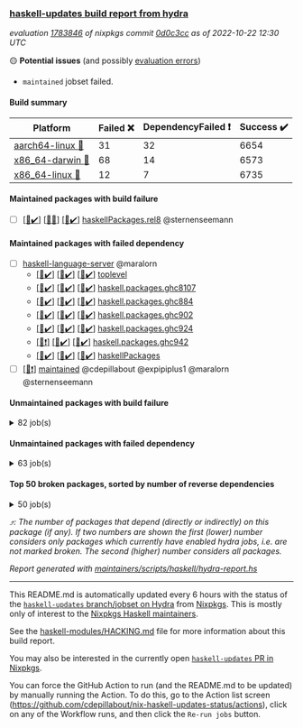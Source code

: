 ### [haskell-updates build report from hydra](https://hydra.nixos.org/jobset/nixpkgs/haskell-updates)
*evaluation [1783846](https://hydra.nixos.org/eval/1783846) of nixpkgs commit [0d0c3cc](https://github.com/NixOS/nixpkgs/commits/0d0c3cce7e5332277ee317de3df48cacd61837ce) as of 2022-10-22 12:30 UTC*

:yellow_circle: **Potential issues** (and possibly [evaluation errors](https://hydra.nixos.org/jobset/nixpkgs/haskell-updates))
  * `maintained` jobset failed.

#### Build summary

 | Platform | Failed :x: | DependencyFailed :heavy_exclamation_mark: | Success :heavy_check_mark: | 
 | --- | --- | --- | --- | 
 | [aarch64-linux :iphone:](https://hydra.nixos.org/eval/1783846?filter=.aarch64-linux) | 31 | 32 | 6654 | 
 | [x86_64-darwin :apple:](https://hydra.nixos.org/eval/1783846?filter=.x86_64-darwin) | 68 | 14 | 6573 | 
 | [x86_64-linux :penguin:](https://hydra.nixos.org/eval/1783846?filter=.x86_64-linux) | 12 | 7 | 6735 | 
#### Maintained packages with build failure
- [ ] [[:iphone::heavy_check_mark:]](https://hydra.nixos.org/build/195669994) [[:apple::x:]](https://hydra.nixos.org/build/195671224) [[:penguin::heavy_check_mark:]](https://hydra.nixos.org/build/195670030) [haskellPackages.rel8](https://hydra.nixos.org/eval/1783846?filter=haskellPackages.rel8) @sternenseemann
#### Maintained packages with failed dependency
- [ ] [haskell-language-server](https://hydra.nixos.org/eval/1783846?filter=haskell-language-server) @maralorn
  - [[:iphone::heavy_check_mark:]](https://hydra.nixos.org/build/195670415) [[:apple::heavy_check_mark:]](https://hydra.nixos.org/build/195670277) [[:penguin::heavy_check_mark:]](https://hydra.nixos.org/build/195671235) [toplevel](https://hydra.nixos.org/eval/1783846?filter=haskell-language-server)
  - [[:iphone::heavy_check_mark:]](https://hydra.nixos.org/build/195672016) [[:apple::heavy_check_mark:]](https://hydra.nixos.org/build/195671558) [[:penguin::heavy_check_mark:]](https://hydra.nixos.org/build/195669742) [haskell.packages.ghc8107](https://hydra.nixos.org/eval/1783846?filter=haskell.packages.ghc8107.haskell-language-server)
  - [[:iphone::heavy_check_mark:]](https://hydra.nixos.org/build/195671632) [[:apple::heavy_check_mark:]](https://hydra.nixos.org/build/195671829) [[:penguin::heavy_check_mark:]](https://hydra.nixos.org/build/195670725) [haskell.packages.ghc884](https://hydra.nixos.org/eval/1783846?filter=haskell.packages.ghc884.haskell-language-server)
  - [[:iphone::heavy_check_mark:]](https://hydra.nixos.org/build/195668752) [[:apple::heavy_check_mark:]](https://hydra.nixos.org/build/195669773) [[:penguin::heavy_check_mark:]](https://hydra.nixos.org/build/195671325) [haskell.packages.ghc902](https://hydra.nixos.org/eval/1783846?filter=haskell.packages.ghc902.haskell-language-server)
  - [[:iphone::heavy_check_mark:]](https://hydra.nixos.org/build/195671606) [[:apple::heavy_check_mark:]](https://hydra.nixos.org/build/195669533) [[:penguin::heavy_check_mark:]](https://hydra.nixos.org/build/195669191) [haskell.packages.ghc924](https://hydra.nixos.org/eval/1783846?filter=haskell.packages.ghc924.haskell-language-server)
  - [[:iphone::heavy_exclamation_mark:]](https://hydra.nixos.org/build/195668664) [[:apple::heavy_check_mark:]](https://hydra.nixos.org/build/195671042) [[:penguin::heavy_check_mark:]](https://hydra.nixos.org/build/195670536) [haskell.packages.ghc942](https://hydra.nixos.org/eval/1783846?filter=haskell.packages.ghc942.haskell-language-server)
  - [[:iphone::heavy_check_mark:]](https://hydra.nixos.org/build/195671176) [[:apple::heavy_check_mark:]](https://hydra.nixos.org/build/195672006) [[:penguin::heavy_check_mark:]](https://hydra.nixos.org/build/195671740) [haskellPackages](https://hydra.nixos.org/eval/1783846?filter=haskellPackages.haskell-language-server)
- [ ] [[:penguin::heavy_exclamation_mark:]](https://hydra.nixos.org/build/195737372) [maintained](https://hydra.nixos.org/eval/1783846?filter=maintained) @cdepillabout @expipiplus1 @maralorn @sternenseemann
#### Unmaintained packages with build failure
<details><summary>82 job(s) </summary>

- [ ] [[:iphone::x:]](https://hydra.nixos.org/build/194839227) [[:apple::heavy_check_mark:]](https://hydra.nixos.org/build/194843520) [[:penguin::heavy_check_mark:]](https://hydra.nixos.org/build/194842676) [haskellPackages.OrderedBits](https://hydra.nixos.org/eval/1783846?filter=haskellPackages.OrderedBits)  :arrow_heading_up: 5 | 36
- [ ] [[:iphone::x:]](https://hydra.nixos.org/build/194841385) [[:apple::heavy_check_mark:]](https://hydra.nixos.org/build/194839882) [[:penguin::heavy_check_mark:]](https://hydra.nixos.org/build/194836509) [haskellPackages.hw-json-simd](https://hydra.nixos.org/eval/1783846?filter=haskellPackages.hw-json-simd)  :arrow_heading_up: 4 | 8
- [ ] [[:iphone::x:]](https://hydra.nixos.org/build/194839728) [[:apple::heavy_check_mark:]](https://hydra.nixos.org/build/194837107) [[:penguin::heavy_check_mark:]](https://hydra.nixos.org/build/194846912) [haskellPackages.hw-simd](https://hydra.nixos.org/eval/1783846?filter=haskellPackages.hw-simd)  :arrow_heading_up: 4 | 8
- [ ] [[:iphone::x:]](https://hydra.nixos.org/build/195670234) [[:apple::x:]](https://hydra.nixos.org/build/195670888) [[:penguin::x:]](https://hydra.nixos.org/build/195670485) [haskellPackages.country](https://hydra.nixos.org/eval/1783846?filter=haskellPackages.country)  :arrow_heading_up: 2 | 2
- [ ] [[:iphone::x:]](https://hydra.nixos.org/build/194841391) [[:apple::heavy_check_mark:]](https://hydra.nixos.org/build/194846332) [[:penguin::heavy_check_mark:]](https://hydra.nixos.org/build/194844735) [haskellPackages.long-double](https://hydra.nixos.org/eval/1783846?filter=haskellPackages.long-double)  :arrow_heading_up: 2 | 2
- [ ] [[:iphone::x:]](https://hydra.nixos.org/build/195669430) [[:apple::x:]](https://hydra.nixos.org/build/195668856) [[:penguin::x:]](https://hydra.nixos.org/build/195671725) [haskellPackages.om-http](https://hydra.nixos.org/eval/1783846?filter=haskellPackages.om-http)  :arrow_heading_up: 2 | 2
- [ ] [[:iphone::x:]](https://hydra.nixos.org/build/194848276) [[:apple::x:]](https://hydra.nixos.org/build/194848357) [[:penguin::heavy_check_mark:]](https://hydra.nixos.org/build/194846076) [haskellPackages.quic](https://hydra.nixos.org/eval/1783846?filter=haskellPackages.quic)  :arrow_heading_up: 2 | 2
- [ ] [[:iphone::x:]](https://hydra.nixos.org/build/194830647) [[:apple::heavy_check_mark:]](https://hydra.nixos.org/build/194845397) [[:penguin::heavy_check_mark:]](https://hydra.nixos.org/build/194834363) [haskellPackages.freetype2](https://hydra.nixos.org/eval/1783846?filter=haskellPackages.freetype2)  :arrow_heading_up: 1 | 8
- [ ] [[:iphone::x:]](https://hydra.nixos.org/build/195670953) [[:apple::x:]](https://hydra.nixos.org/build/195668700) [[:penguin::x:]](https://hydra.nixos.org/build/195671549) [haskellPackages.union](https://hydra.nixos.org/eval/1783846?filter=haskellPackages.union)  :arrow_heading_up: 1 | 3
- [ ] [[:iphone::x:]](https://hydra.nixos.org/build/194832557) [[:apple::x:]](https://hydra.nixos.org/build/194838170) [[:penguin::heavy_check_mark:]](https://hydra.nixos.org/build/194831937) [haskellPackages.easytensor](https://hydra.nixos.org/eval/1783846?filter=haskellPackages.easytensor)  :arrow_heading_up: 1 | 1
- [ ] [[:iphone::x:]](https://hydra.nixos.org/build/195670741) [[:apple::x:]](https://hydra.nixos.org/build/195671971) [[:penguin::x:]](https://hydra.nixos.org/build/195671843) [haskellPackages.hoauth2-providers](https://hydra.nixos.org/eval/1783846?filter=haskellPackages.hoauth2-providers)  :arrow_heading_up: 1 | 1
- [ ] [[:iphone::x:]](https://hydra.nixos.org/build/194841001) [[:apple::heavy_check_mark:]](https://hydra.nixos.org/build/194832775) [[:penguin::heavy_check_mark:]](https://hydra.nixos.org/build/194833038) [haskellPackages.nlopt-haskell](https://hydra.nixos.org/eval/1783846?filter=haskellPackages.nlopt-haskell)  :arrow_heading_up: 1 | 1
- [ ] [[:iphone::heavy_check_mark:]](https://hydra.nixos.org/build/195669155) [[:apple::x:]](https://hydra.nixos.org/build/195670501) [[:penguin::heavy_check_mark:]](https://hydra.nixos.org/build/195671525) [haskellPackages.om-time](https://hydra.nixos.org/eval/1783846?filter=haskellPackages.om-time)  :arrow_heading_up: 1 | 1
- [ ] [[:iphone::heavy_check_mark:]](https://hydra.nixos.org/build/195423982) [[:apple::x:]](https://hydra.nixos.org/build/194842783) [[:penguin::heavy_check_mark:]](https://hydra.nixos.org/build/195424174) [haskellPackages.openal-ffi](https://hydra.nixos.org/eval/1783846?filter=haskellPackages.openal-ffi)  :arrow_heading_up: 1 | 1
- [ ] [[:iphone::x:]](https://hydra.nixos.org/build/194833709) [[:apple::x:]](https://hydra.nixos.org/build/194846593) [[:penguin::heavy_check_mark:]](https://hydra.nixos.org/build/194833595) [haskellPackages.swisstable](https://hydra.nixos.org/eval/1783846?filter=haskellPackages.swisstable)  :arrow_heading_up: 1 | 1
- [ ] [[:iphone::x:]](https://hydra.nixos.org/build/194828207) [[:apple::heavy_check_mark:]](https://hydra.nixos.org/build/194843221) [[:penguin::heavy_check_mark:]](https://hydra.nixos.org/build/194843230) [haskellPackages.unicode-properties](https://hydra.nixos.org/eval/1783846?filter=haskellPackages.unicode-properties)  :arrow_heading_up: 1 | 1
- [ ] [[:iphone::x:]](https://hydra.nixos.org/build/194828166) [[:apple::heavy_check_mark:]](https://hydra.nixos.org/build/194829489) [[:penguin::heavy_check_mark:]](https://hydra.nixos.org/build/194847144) [haskellPackages.flatparse](https://hydra.nixos.org/eval/1783846?filter=haskellPackages.flatparse)  :arrow_heading_up: 0 | 15
- [ ] [[:iphone::x:]](https://hydra.nixos.org/build/195671794) [[:apple::x:]](https://hydra.nixos.org/build/195671943) [[:penguin::x:]](https://hydra.nixos.org/build/195669917) [haskellPackages.incipit](https://hydra.nixos.org/eval/1783846?filter=haskellPackages.incipit)  :arrow_heading_up: 0 | 11
- [ ] [[:iphone::heavy_check_mark:]](https://hydra.nixos.org/build/195669312) [[:apple::x:]](https://hydra.nixos.org/build/195670252) [[:penguin::heavy_check_mark:]](https://hydra.nixos.org/build/195669392) [haskellPackages.beam-postgres](https://hydra.nixos.org/eval/1783846?filter=haskellPackages.beam-postgres)  :arrow_heading_up: 0 | 5
- [ ] [[:iphone::heavy_check_mark:]](https://hydra.nixos.org/build/194841459) [[:apple::x:]](https://hydra.nixos.org/build/194847585) [[:penguin::heavy_check_mark:]](https://hydra.nixos.org/build/194841798) [haskellPackages.PyF](https://hydra.nixos.org/eval/1783846?filter=haskellPackages.PyF)  :arrow_heading_up: 0 | 4
- [ ] [[:iphone::heavy_check_mark:]](https://hydra.nixos.org/build/194833148) [[:apple::x:]](https://hydra.nixos.org/build/194844474) [[:penguin::heavy_check_mark:]](https://hydra.nixos.org/build/194831253) [haskellPackages.hmidi](https://hydra.nixos.org/eval/1783846?filter=haskellPackages.hmidi)  :arrow_heading_up: 0 | 4
- [ ] [[:iphone::heavy_check_mark:]](https://hydra.nixos.org/build/194835329) [[:apple::x:]](https://hydra.nixos.org/build/194830891) [[:penguin::heavy_check_mark:]](https://hydra.nixos.org/build/194842231) [haskellPackages.posix-socket](https://hydra.nixos.org/eval/1783846?filter=haskellPackages.posix-socket)  :arrow_heading_up: 0 | 2
- [ ] [[:iphone::heavy_check_mark:]](https://hydra.nixos.org/build/195670635) [[:apple::x:]](https://hydra.nixos.org/build/195669995) [[:penguin::heavy_check_mark:]](https://hydra.nixos.org/build/195670644) [haskellPackages.gi-gdkx11](https://hydra.nixos.org/eval/1783846?filter=haskellPackages.gi-gdkx11)  :arrow_heading_up: 0 | 1
- [ ] [[:iphone::heavy_check_mark:]](https://hydra.nixos.org/build/194834280) [[:apple::x:]](https://hydra.nixos.org/build/194841698) [[:penguin::heavy_check_mark:]](https://hydra.nixos.org/build/194844079) [haskellPackages.hamid](https://hydra.nixos.org/eval/1783846?filter=haskellPackages.hamid)  :arrow_heading_up: 0 | 1
- [ ] [[:iphone::heavy_check_mark:]](https://hydra.nixos.org/build/194844491) [[:apple::x:]](https://hydra.nixos.org/build/194842445) [[:penguin::heavy_check_mark:]](https://hydra.nixos.org/build/194842771) [haskellPackages.hmatrix-morpheus](https://hydra.nixos.org/eval/1783846?filter=haskellPackages.hmatrix-morpheus)  :arrow_heading_up: 0 | 1
- [ ] [[:iphone::heavy_check_mark:]](https://hydra.nixos.org/build/194847204) [[:apple::x:]](https://hydra.nixos.org/build/194829996) [[:penguin::heavy_check_mark:]](https://hydra.nixos.org/build/194829930) [haskellPackages.huckleberry](https://hydra.nixos.org/eval/1783846?filter=haskellPackages.huckleberry)  :arrow_heading_up: 0 | 1
- [ ] [[:iphone::x:]](https://hydra.nixos.org/build/194843483) [[:apple::heavy_check_mark:]](https://hydra.nixos.org/build/194828891) [[:penguin::heavy_check_mark:]](https://hydra.nixos.org/build/194846109) [haskellPackages.picosat](https://hydra.nixos.org/eval/1783846?filter=haskellPackages.picosat)  :arrow_heading_up: 0 | 1
- [ ] [[:iphone::heavy_check_mark:]](https://hydra.nixos.org/build/194832541) [[:apple::x:]](https://hydra.nixos.org/build/194845484) [[:penguin::heavy_check_mark:]](https://hydra.nixos.org/build/194830635) [haskellPackages.select](https://hydra.nixos.org/eval/1783846?filter=haskellPackages.select)  :arrow_heading_up: 0 | 1
- [ ] [[:iphone::heavy_check_mark:]](https://hydra.nixos.org/build/194844152) [[:apple::x:]](https://hydra.nixos.org/build/194832427) [[:penguin::heavy_check_mark:]](https://hydra.nixos.org/build/194847862) [haskellPackages.sysinfo](https://hydra.nixos.org/eval/1783846?filter=haskellPackages.sysinfo)  :arrow_heading_up: 0 | 1
- [ ] [[:iphone::heavy_check_mark:]](https://hydra.nixos.org/build/194841478) [[:apple::x:]](https://hydra.nixos.org/build/194844291) [[:penguin::heavy_check_mark:]](https://hydra.nixos.org/build/194847493) [haskellPackages.FractalArt](https://hydra.nixos.org/eval/1783846?filter=haskellPackages.FractalArt) 
- [ ] [[:iphone::x:]](https://hydra.nixos.org/build/194838610) [[:apple::heavy_check_mark:]](https://hydra.nixos.org/build/194838069) [[:penguin::heavy_check_mark:]](https://hydra.nixos.org/build/194845706) [haskellPackages.HsASA](https://hydra.nixos.org/eval/1783846?filter=haskellPackages.HsASA) 
- [ ] [[:iphone::x:]](https://hydra.nixos.org/build/195669911) [[:apple::x:]](https://hydra.nixos.org/build/195669402) [[:penguin::x:]](https://hydra.nixos.org/build/195670795) [haskellPackages.brick-panes](https://hydra.nixos.org/eval/1783846?filter=haskellPackages.brick-panes) 
- [ ] [[:iphone::heavy_check_mark:]](https://hydra.nixos.org/build/195668921) [[:apple::x:]](https://hydra.nixos.org/build/195670847) [[:penguin::heavy_check_mark:]](https://hydra.nixos.org/build/195669438) [haskellPackages.chiphunk](https://hydra.nixos.org/eval/1783846?filter=haskellPackages.chiphunk) 
- [ ] [[:iphone::x:]](https://hydra.nixos.org/build/194837867) [[:apple::heavy_check_mark:]](https://hydra.nixos.org/build/194841432) [[:penguin::heavy_check_mark:]](https://hydra.nixos.org/build/194829160) [haskellPackages.comfort-fftw](https://hydra.nixos.org/eval/1783846?filter=haskellPackages.comfort-fftw) 
- [ ] [[:iphone::heavy_check_mark:]](https://hydra.nixos.org/build/194833118) [[:apple::x:]](https://hydra.nixos.org/build/194843360) [[:penguin::heavy_check_mark:]](https://hydra.nixos.org/build/194837059) [haskellPackages.diskhash](https://hydra.nixos.org/eval/1783846?filter=haskellPackages.diskhash) 
- [ ] [[:iphone::heavy_check_mark:]](https://hydra.nixos.org/build/194836538) [[:apple::x:]](https://hydra.nixos.org/build/194839691) [[:penguin::heavy_check_mark:]](https://hydra.nixos.org/build/194830093) [haskellPackages.epub-tools](https://hydra.nixos.org/eval/1783846?filter=haskellPackages.epub-tools) 
- [ ] [[:iphone::heavy_check_mark:]](https://hydra.nixos.org/build/194840879) [[:apple::x:]](https://hydra.nixos.org/build/194838624) [[:penguin::heavy_check_mark:]](https://hydra.nixos.org/build/194844548) [haskellPackages.fudgets](https://hydra.nixos.org/eval/1783846?filter=haskellPackages.fudgets) 
- [ ] [[:iphone::heavy_check_mark:]](https://hydra.nixos.org/build/194835666) [[:apple::x:]](https://hydra.nixos.org/build/194844077) [[:penguin::heavy_check_mark:]](https://hydra.nixos.org/build/194841174) [haskellPackages.gerrit](https://hydra.nixos.org/eval/1783846?filter=haskellPackages.gerrit) 
- [ ] [[:iphone::heavy_check_mark:]](https://hydra.nixos.org/build/194838116) [[:apple::x:]](https://hydra.nixos.org/build/194842320) [[:penguin::heavy_check_mark:]](https://hydra.nixos.org/build/194830226) [haskellPackages.ghc-gc-hook](https://hydra.nixos.org/eval/1783846?filter=haskellPackages.ghc-gc-hook) 
- [ ] [[:apple::x:]](https://hydra.nixos.org/build/195671954) [haskellPackages.gi-gtkosxapplication](https://hydra.nixos.org/eval/1783846?filter=haskellPackages.gi-gtkosxapplication) 
- [ ] [[:iphone::x:]](https://hydra.nixos.org/build/195424190) [[:penguin::heavy_check_mark:]](https://hydra.nixos.org/build/195424333) [haskellPackages.gnome-keyring](https://hydra.nixos.org/eval/1783846?filter=haskellPackages.gnome-keyring) 
- [ ] [[:apple::x:]](https://hydra.nixos.org/build/195424206) [haskellPackages.gtk-mac-integration](https://hydra.nixos.org/eval/1783846?filter=haskellPackages.gtk-mac-integration) 
- [ ] [[:iphone::heavy_check_mark:]](https://hydra.nixos.org/build/195423985) [[:apple::x:]](https://hydra.nixos.org/build/195423622) [[:penguin::heavy_check_mark:]](https://hydra.nixos.org/build/195424169) [haskellPackages.gtk-traymanager](https://hydra.nixos.org/eval/1783846?filter=haskellPackages.gtk-traymanager) 
- [ ] [[:apple::x:]](https://hydra.nixos.org/build/195423898) [haskellPackages.gtk3-mac-integration](https://hydra.nixos.org/eval/1783846?filter=haskellPackages.gtk3-mac-integration) 
- [ ] [[:iphone::heavy_check_mark:]](https://hydra.nixos.org/build/194840280) [[:apple::x:]](https://hydra.nixos.org/build/194846523) [[:penguin::heavy_check_mark:]](https://hydra.nixos.org/build/194832823) [haskellPackages.hid](https://hydra.nixos.org/eval/1783846?filter=haskellPackages.hid) 
- [ ] [[:iphone::heavy_check_mark:]](https://hydra.nixos.org/build/194838049) [[:apple::x:]](https://hydra.nixos.org/build/194844957) [[:penguin::heavy_check_mark:]](https://hydra.nixos.org/build/194833950) [haskellPackages.highlight](https://hydra.nixos.org/eval/1783846?filter=haskellPackages.highlight) 
- [ ] [[:iphone::x:]](https://hydra.nixos.org/build/195671653) [[:apple::x:]](https://hydra.nixos.org/build/195671509) [[:penguin::x:]](https://hydra.nixos.org/build/195668793) [haskellPackages.hslua-list](https://hydra.nixos.org/eval/1783846?filter=haskellPackages.hslua-list) 
- [ ] [[:iphone::heavy_check_mark:]](https://hydra.nixos.org/build/194842405) [[:apple::x:]](https://hydra.nixos.org/build/194845606) [[:penguin::heavy_check_mark:]](https://hydra.nixos.org/build/194838384) [haskellPackages.hsshellscript](https://hydra.nixos.org/eval/1783846?filter=haskellPackages.hsshellscript) 
- [ ] [[:iphone::heavy_check_mark:]](https://hydra.nixos.org/build/194845382) [[:apple::x:]](https://hydra.nixos.org/build/194838169) [[:penguin::heavy_check_mark:]](https://hydra.nixos.org/build/194845563) [haskellPackages.hssourceinfo](https://hydra.nixos.org/eval/1783846?filter=haskellPackages.hssourceinfo) 
- [ ] [[:iphone::x:]](https://hydra.nixos.org/build/195668469) [[:apple::x:]](https://hydra.nixos.org/build/195668477) [[:penguin::x:]](https://hydra.nixos.org/build/195668485) [haskellPackages.hxmppc](https://hydra.nixos.org/eval/1783846?filter=haskellPackages.hxmppc) 
- [ ] [[:iphone::heavy_check_mark:]](https://hydra.nixos.org/build/194831787) [[:apple::x:]](https://hydra.nixos.org/build/194837241) [[:penguin::heavy_check_mark:]](https://hydra.nixos.org/build/194843471) [haskellPackages.interprocess](https://hydra.nixos.org/eval/1783846?filter=haskellPackages.interprocess) 
- [ ] [[:iphone::heavy_check_mark:]](https://hydra.nixos.org/build/195423954) [[:apple::x:]](https://hydra.nixos.org/build/195424070) [[:penguin::heavy_check_mark:]](https://hydra.nixos.org/build/195423697) [haskellPackages.intricacy](https://hydra.nixos.org/eval/1783846?filter=haskellPackages.intricacy) 
- [ ] [[:iphone::heavy_check_mark:]](https://hydra.nixos.org/build/194829915) [[:apple::x:]](https://hydra.nixos.org/build/194834097) [[:penguin::heavy_check_mark:]](https://hydra.nixos.org/build/194832616) [haskellPackages.ipcvar](https://hydra.nixos.org/eval/1783846?filter=haskellPackages.ipcvar) 
- [ ] [[:iphone::x:]](https://hydra.nixos.org/build/195670695) [[:apple::heavy_check_mark:]](https://hydra.nixos.org/build/195670181) [[:penguin::heavy_check_mark:]](https://hydra.nixos.org/build/195669050) [haskellPackages.jammittools](https://hydra.nixos.org/eval/1783846?filter=haskellPackages.jammittools) 
- [ ] [[:apple::x:]](https://hydra.nixos.org/build/194836266) [haskellPackages.kqueue](https://hydra.nixos.org/eval/1783846?filter=haskellPackages.kqueue) 
- [ ] [[:iphone::heavy_check_mark:]](https://hydra.nixos.org/build/194839785) [[:apple::x:]](https://hydra.nixos.org/build/194845406) [[:penguin::heavy_check_mark:]](https://hydra.nixos.org/build/194831239) [haskellPackages.linux-framebuffer](https://hydra.nixos.org/eval/1783846?filter=haskellPackages.linux-framebuffer) 
- [ ] [[:iphone::heavy_check_mark:]](https://hydra.nixos.org/build/195669322) [[:apple::x:]](https://hydra.nixos.org/build/195671749) [[:penguin::heavy_check_mark:]](https://hydra.nixos.org/build/195669805) [haskellPackages.mediawiki2latex](https://hydra.nixos.org/eval/1783846?filter=haskellPackages.mediawiki2latex) 
- [ ] [[:iphone::heavy_check_mark:]](https://hydra.nixos.org/build/194839625) [[:apple::x:]](https://hydra.nixos.org/build/194834056) [[:penguin::heavy_check_mark:]](https://hydra.nixos.org/build/194830399) [haskellPackages.memfd](https://hydra.nixos.org/eval/1783846?filter=haskellPackages.memfd) 
- [ ] [[:iphone::heavy_check_mark:]](https://hydra.nixos.org/build/194838708) [[:apple::x:]](https://hydra.nixos.org/build/194834147) [[:penguin::heavy_check_mark:]](https://hydra.nixos.org/build/194832300) [haskellPackages.mercury-api](https://hydra.nixos.org/eval/1783846?filter=haskellPackages.mercury-api) 
- [ ] [[:iphone::x:]](https://hydra.nixos.org/build/195668671) [[:apple::x:]](https://hydra.nixos.org/build/195672013) [[:penguin::x:]](https://hydra.nixos.org/build/195671915) [haskellPackages.named-binary-tag](https://hydra.nixos.org/eval/1783846?filter=haskellPackages.named-binary-tag) 
- [ ] [[:iphone::heavy_check_mark:]](https://hydra.nixos.org/build/194845897) [[:apple::x:]](https://hydra.nixos.org/build/194845247) [[:penguin::heavy_check_mark:]](https://hydra.nixos.org/build/194831133) [haskellPackages.nano-cryptr](https://hydra.nixos.org/eval/1783846?filter=haskellPackages.nano-cryptr) 
- [ ] [[:iphone::heavy_check_mark:]](https://hydra.nixos.org/build/195671605) [[:apple::x:]](https://hydra.nixos.org/build/195710265) [[:penguin::heavy_check_mark:]](https://hydra.nixos.org/build/195710250) [haskellPackages.nix-serve-ng](https://hydra.nixos.org/eval/1783846?filter=haskellPackages.nix-serve-ng) 
- [ ] [[:iphone::heavy_check_mark:]](https://hydra.nixos.org/build/195669235) [[:apple::x:]](https://hydra.nixos.org/build/195669980) [[:penguin::heavy_check_mark:]](https://hydra.nixos.org/build/195668692) [haskellPackages.persistent-pagination](https://hydra.nixos.org/eval/1783846?filter=haskellPackages.persistent-pagination) 
- [ ] [[:iphone::heavy_check_mark:]](https://hydra.nixos.org/build/194832725) [[:apple::x:]](https://hydra.nixos.org/build/194847813) [[:penguin::heavy_check_mark:]](https://hydra.nixos.org/build/194832691) [haskellPackages.phatsort](https://hydra.nixos.org/eval/1783846?filter=haskellPackages.phatsort) 
- [ ] [[:iphone::heavy_check_mark:]](https://hydra.nixos.org/build/194842617) [[:apple::x:]](https://hydra.nixos.org/build/194839656) [[:penguin::heavy_check_mark:]](https://hydra.nixos.org/build/194846875) [haskellPackages.ping-wrapper](https://hydra.nixos.org/eval/1783846?filter=haskellPackages.ping-wrapper) 
- [ ] [[:iphone::heavy_check_mark:]](https://hydra.nixos.org/build/194842643) [[:apple::x:]](https://hydra.nixos.org/build/194830264) [[:penguin::heavy_check_mark:]](https://hydra.nixos.org/build/194836394) [haskellPackages.posix-timer](https://hydra.nixos.org/eval/1783846?filter=haskellPackages.posix-timer) 
- [ ] [[:iphone::heavy_check_mark:]](https://hydra.nixos.org/build/195671374) [[:apple::x:]](https://hydra.nixos.org/build/195669167) [[:penguin::heavy_check_mark:]](https://hydra.nixos.org/build/195671316) [haskellPackages.powerqueue-distributed](https://hydra.nixos.org/eval/1783846?filter=haskellPackages.powerqueue-distributed) 
- [ ] [[:iphone::heavy_check_mark:]](https://hydra.nixos.org/build/194840371) [[:apple::x:]](https://hydra.nixos.org/build/194839496) [[:penguin::heavy_check_mark:]](https://hydra.nixos.org/build/194831652) [haskellPackages.procex](https://hydra.nixos.org/eval/1783846?filter=haskellPackages.procex) 
- [ ] [[:iphone::heavy_check_mark:]](https://hydra.nixos.org/build/194831962) [[:apple::x:]](https://hydra.nixos.org/build/194842724) [[:penguin::heavy_check_mark:]](https://hydra.nixos.org/build/194835307) [haskellPackages.pthread](https://hydra.nixos.org/eval/1783846?filter=haskellPackages.pthread) 
- [ ] [[:iphone::x:]](https://hydra.nixos.org/build/195669349) [[:apple::x:]](https://hydra.nixos.org/build/195669607) [[:penguin::x:]](https://hydra.nixos.org/build/195669866) [haskellPackages.quickcheck-lockstep](https://hydra.nixos.org/eval/1783846?filter=haskellPackages.quickcheck-lockstep) 
- [ ] [[:iphone::x:]](https://hydra.nixos.org/build/194840172) [[:apple::heavy_check_mark:]](https://hydra.nixos.org/build/194842754) [[:penguin::heavy_check_mark:]](https://hydra.nixos.org/build/194838352) [haskellPackages.risc386](https://hydra.nixos.org/eval/1783846?filter=haskellPackages.risc386) 
- [ ] [[:iphone::heavy_check_mark:]](https://hydra.nixos.org/build/195423983) [[:apple::x:]](https://hydra.nixos.org/build/194848209) [[:penguin::heavy_check_mark:]](https://hydra.nixos.org/build/195424238) [haskellPackages.sfml-audio](https://hydra.nixos.org/eval/1783846?filter=haskellPackages.sfml-audio) 
- [ ] [[:iphone::heavy_check_mark:]](https://hydra.nixos.org/build/194845306) [[:apple::x:]](https://hydra.nixos.org/build/194848005) [[:penguin::heavy_check_mark:]](https://hydra.nixos.org/build/194847926) [haskellPackages.skews](https://hydra.nixos.org/eval/1783846?filter=haskellPackages.skews) 
- [ ] [[:iphone::x:]](https://hydra.nixos.org/build/195671057) [[:apple::x:]](https://hydra.nixos.org/build/195668813) [[:penguin::heavy_check_mark:]](https://hydra.nixos.org/build/195670225) [haskellPackages.slugify](https://hydra.nixos.org/eval/1783846?filter=haskellPackages.slugify) 
- [ ] [[:iphone::x:]](https://hydra.nixos.org/build/195669424) [[:apple::x:]](https://hydra.nixos.org/build/195669879) [[:penguin::x:]](https://hydra.nixos.org/build/195669656) [haskellPackages.swarm](https://hydra.nixos.org/eval/1783846?filter=haskellPackages.swarm) 
- [ ] [[:iphone::heavy_check_mark:]](https://hydra.nixos.org/build/194833832) [[:apple::x:]](https://hydra.nixos.org/build/194837451) [[:penguin::heavy_check_mark:]](https://hydra.nixos.org/build/194833890) [haskellPackages.tailfile-hinotify](https://hydra.nixos.org/eval/1783846?filter=haskellPackages.tailfile-hinotify) 
- [ ] [[:iphone::x:]](https://hydra.nixos.org/build/195671330) [[:apple::x:]](https://hydra.nixos.org/build/195669408) [[:penguin::x:]](https://hydra.nixos.org/build/195669355) [haskellPackages.test-lib](https://hydra.nixos.org/eval/1783846?filter=haskellPackages.test-lib) 
- [ ] [[:iphone::x:]](https://hydra.nixos.org/build/194828616) [[:apple::heavy_check_mark:]](https://hydra.nixos.org/build/194833085) [[:penguin::heavy_check_mark:]](https://hydra.nixos.org/build/194844046) [haskellPackages.wiringPi](https://hydra.nixos.org/eval/1783846?filter=haskellPackages.wiringPi) 
- [ ] [[:iphone::heavy_check_mark:]](https://hydra.nixos.org/build/194832579) [[:apple::x:]](https://hydra.nixos.org/build/194841095) [[:penguin::heavy_check_mark:]](https://hydra.nixos.org/build/194833053) [haskellPackages.xmonad-utils](https://hydra.nixos.org/eval/1783846?filter=haskellPackages.xmonad-utils) 
- [ ] [[:iphone::heavy_check_mark:]](https://hydra.nixos.org/build/194841252) [[:apple::x:]](https://hydra.nixos.org/build/194841295) [[:penguin::heavy_check_mark:]](https://hydra.nixos.org/build/194837266) [haskellPackages.yoga](https://hydra.nixos.org/eval/1783846?filter=haskellPackages.yoga) 
- [ ] [[:iphone::heavy_check_mark:]](https://hydra.nixos.org/build/194834242) [[:apple::x:]](https://hydra.nixos.org/build/194827994) [[:penguin::heavy_check_mark:]](https://hydra.nixos.org/build/194845139) [haskellPackages.zot](https://hydra.nixos.org/eval/1783846?filter=haskellPackages.zot) 
- [ ] [[:iphone::heavy_check_mark:]](https://hydra.nixos.org/build/194845229) [[:apple::x:]](https://hydra.nixos.org/build/194828574) [[:penguin::heavy_check_mark:]](https://hydra.nixos.org/build/194846992) [haskellPackages.zxcvbn-c](https://hydra.nixos.org/eval/1783846?filter=haskellPackages.zxcvbn-c) 
</details>

#### Unmaintained packages with failed dependency
<details><summary>63 job(s) </summary>

- [ ] [ghc-lib-parser-ex](https://hydra.nixos.org/eval/1783846?filter=ghc-lib-parser-ex)  :arrow_heading_up: 17 | 38
  - [[:iphone::heavy_check_mark:]](https://hydra.nixos.org/build/194834337) [[:apple::heavy_check_mark:]](https://hydra.nixos.org/build/194843027) [[:penguin::heavy_check_mark:]](https://hydra.nixos.org/build/194839839) [haskell.packages.ghc8107](https://hydra.nixos.org/eval/1783846?filter=haskell.packages.ghc8107.ghc-lib-parser-ex)
  - [[:iphone::heavy_exclamation_mark:]](https://hydra.nixos.org/build/194847882) [[:apple::heavy_check_mark:]](https://hydra.nixos.org/build/194835466) [[:penguin::heavy_check_mark:]](https://hydra.nixos.org/build/194836557) [haskell.packages.ghc884](https://hydra.nixos.org/eval/1783846?filter=haskell.packages.ghc884.ghc-lib-parser-ex)
  - [[:iphone::heavy_check_mark:]](https://hydra.nixos.org/build/194844562) [[:apple::heavy_check_mark:]](https://hydra.nixos.org/build/194838672) [[:penguin::heavy_check_mark:]](https://hydra.nixos.org/build/194843489) [haskell.packages.ghc902](https://hydra.nixos.org/eval/1783846?filter=haskell.packages.ghc902.ghc-lib-parser-ex)
  - [[:iphone::heavy_check_mark:]](https://hydra.nixos.org/build/194838792) [[:apple::heavy_check_mark:]](https://hydra.nixos.org/build/194838841) [[:penguin::heavy_check_mark:]](https://hydra.nixos.org/build/194835580) [haskell.packages.ghc924](https://hydra.nixos.org/eval/1783846?filter=haskell.packages.ghc924.ghc-lib-parser-ex)
  - [[:iphone::heavy_check_mark:]](https://hydra.nixos.org/build/194833468) [[:apple::heavy_check_mark:]](https://hydra.nixos.org/build/194836640) [[:penguin::heavy_check_mark:]](https://hydra.nixos.org/build/194837129) [haskell.packages.ghc942](https://hydra.nixos.org/eval/1783846?filter=haskell.packages.ghc942.ghc-lib-parser-ex)
  - [[:iphone::heavy_check_mark:]](https://hydra.nixos.org/build/194847105) [[:apple::heavy_check_mark:]](https://hydra.nixos.org/build/194843661) [[:penguin::heavy_check_mark:]](https://hydra.nixos.org/build/194837595) [haskellPackages](https://hydra.nixos.org/eval/1783846?filter=haskellPackages.ghc-lib-parser-ex)
- [ ] [[:iphone::heavy_exclamation_mark:]](https://hydra.nixos.org/build/194835493) [[:apple::heavy_check_mark:]](https://hydra.nixos.org/build/194829777) [[:penguin::heavy_check_mark:]](https://hydra.nixos.org/build/194834790) [haskellPackages.PrimitiveArray](https://hydra.nixos.org/eval/1783846?filter=haskellPackages.PrimitiveArray)  :arrow_heading_up: 4 | 35
- [ ] [hpack](https://hydra.nixos.org/eval/1783846?filter=hpack)  :arrow_heading_up: 4 | 14
  - [[:iphone::heavy_check_mark:]](https://hydra.nixos.org/build/195670088) [[:apple::heavy_check_mark:]](https://hydra.nixos.org/build/195671923) [[:penguin::heavy_check_mark:]](https://hydra.nixos.org/build/195670474) [toplevel](https://hydra.nixos.org/eval/1783846?filter=hpack)
  - [[:iphone::heavy_check_mark:]](https://hydra.nixos.org/build/195670556) [[:apple::heavy_check_mark:]](https://hydra.nixos.org/build/195670517) [[:penguin::heavy_check_mark:]](https://hydra.nixos.org/build/195669268) [haskell.packages.ghc8107](https://hydra.nixos.org/eval/1783846?filter=haskell.packages.ghc8107.hpack)
  - [[:iphone::heavy_check_mark:]](https://hydra.nixos.org/build/195671656) [[:apple::heavy_check_mark:]](https://hydra.nixos.org/build/195669935) [[:penguin::heavy_check_mark:]](https://hydra.nixos.org/build/195669589) [haskell.packages.ghc884](https://hydra.nixos.org/eval/1783846?filter=haskell.packages.ghc884.hpack)
  - [[:iphone::heavy_check_mark:]](https://hydra.nixos.org/build/195670297) [[:apple::heavy_check_mark:]](https://hydra.nixos.org/build/195671149) [[:penguin::heavy_check_mark:]](https://hydra.nixos.org/build/195669600) [haskell.packages.ghc902](https://hydra.nixos.org/eval/1783846?filter=haskell.packages.ghc902.hpack)
  - [[:iphone::heavy_check_mark:]](https://hydra.nixos.org/build/195671939) [[:apple::heavy_check_mark:]](https://hydra.nixos.org/build/195670158) [[:penguin::heavy_check_mark:]](https://hydra.nixos.org/build/195670959) [haskell.packages.ghc924](https://hydra.nixos.org/eval/1783846?filter=haskell.packages.ghc924.hpack)
  - [[:iphone::heavy_exclamation_mark:]](https://hydra.nixos.org/build/195669131) [[:apple::heavy_check_mark:]](https://hydra.nixos.org/build/195671722) [[:penguin::heavy_check_mark:]](https://hydra.nixos.org/build/195668891) [haskell.packages.ghc942](https://hydra.nixos.org/eval/1783846?filter=haskell.packages.ghc942.hpack)
  - [[:iphone::heavy_check_mark:]](https://hydra.nixos.org/build/195672022) [[:apple::heavy_check_mark:]](https://hydra.nixos.org/build/195669297) [[:penguin::heavy_check_mark:]](https://hydra.nixos.org/build/195671638) [haskellPackages](https://hydra.nixos.org/eval/1783846?filter=haskellPackages.hpack)
- [ ] [[:iphone::heavy_exclamation_mark:]](https://hydra.nixos.org/build/194830933) [[:apple::heavy_check_mark:]](https://hydra.nixos.org/build/194833003) [[:penguin::heavy_check_mark:]](https://hydra.nixos.org/build/194845208) [haskellPackages.BiobaseTypes](https://hydra.nixos.org/eval/1783846?filter=haskellPackages.BiobaseTypes)  :arrow_heading_up: 3 | 21
- [ ] [[:iphone::heavy_exclamation_mark:]](https://hydra.nixos.org/build/194834823) [[:apple::heavy_check_mark:]](https://hydra.nixos.org/build/194838245) [[:penguin::heavy_check_mark:]](https://hydra.nixos.org/build/194834094) [haskellPackages.hw-json-standard-cursor](https://hydra.nixos.org/eval/1783846?filter=haskellPackages.hw-json-standard-cursor)  :arrow_heading_up: 2 | 6
- [ ] [[:iphone::heavy_exclamation_mark:]](https://hydra.nixos.org/build/194848036) [[:apple::heavy_check_mark:]](https://hydra.nixos.org/build/194838989) [[:penguin::heavy_check_mark:]](https://hydra.nixos.org/build/194840770) [haskellPackages.hw-json-simple-cursor](https://hydra.nixos.org/eval/1783846?filter=haskellPackages.hw-json-simple-cursor)  :arrow_heading_up: 2 | 4
- [ ] [[:iphone::heavy_exclamation_mark:]](https://hydra.nixos.org/build/194829219) [[:apple::heavy_check_mark:]](https://hydra.nixos.org/build/194829103) [[:penguin::heavy_check_mark:]](https://hydra.nixos.org/build/194832178) [haskellPackages.BiobaseENA](https://hydra.nixos.org/eval/1783846?filter=haskellPackages.BiobaseENA)  :arrow_heading_up: 1 | 18
- [ ] [hoogle](https://hydra.nixos.org/eval/1783846?filter=hoogle)  :arrow_heading_up: 1 | 3
  - [[:iphone::heavy_check_mark:]](https://hydra.nixos.org/build/195668697) [[:apple::heavy_check_mark:]](https://hydra.nixos.org/build/195669769) [[:penguin::heavy_check_mark:]](https://hydra.nixos.org/build/195669561) [haskell.packages.ghc8107](https://hydra.nixos.org/eval/1783846?filter=haskell.packages.ghc8107.hoogle)
  - [[:iphone::heavy_check_mark:]](https://hydra.nixos.org/build/195670777) [[:apple::heavy_check_mark:]](https://hydra.nixos.org/build/195668797) [[:penguin::heavy_check_mark:]](https://hydra.nixos.org/build/195670532) [haskell.packages.ghc884](https://hydra.nixos.org/eval/1783846?filter=haskell.packages.ghc884.hoogle)
  - [[:iphone::heavy_check_mark:]](https://hydra.nixos.org/build/195671822) [[:apple::heavy_check_mark:]](https://hydra.nixos.org/build/195671317) [[:penguin::heavy_check_mark:]](https://hydra.nixos.org/build/195669513) [haskell.packages.ghc902](https://hydra.nixos.org/eval/1783846?filter=haskell.packages.ghc902.hoogle)
  - [[:iphone::heavy_check_mark:]](https://hydra.nixos.org/build/195671949) [[:apple::heavy_check_mark:]](https://hydra.nixos.org/build/195670248) [[:penguin::heavy_check_mark:]](https://hydra.nixos.org/build/195668622) [haskell.packages.ghc924](https://hydra.nixos.org/eval/1783846?filter=haskell.packages.ghc924.hoogle)
  - [[:iphone::heavy_exclamation_mark:]](https://hydra.nixos.org/build/195671978) [[:apple::heavy_check_mark:]](https://hydra.nixos.org/build/195669150) [[:penguin::heavy_check_mark:]](https://hydra.nixos.org/build/195671962) [haskell.packages.ghc942](https://hydra.nixos.org/eval/1783846?filter=haskell.packages.ghc942.hoogle)
  - [[:iphone::heavy_check_mark:]](https://hydra.nixos.org/build/195670593) [[:apple::heavy_check_mark:]](https://hydra.nixos.org/build/195669654) [[:penguin::heavy_check_mark:]](https://hydra.nixos.org/build/195671873) [haskellPackages](https://hydra.nixos.org/eval/1783846?filter=haskellPackages.hoogle)
- [ ] [[:iphone::heavy_exclamation_mark:]](https://hydra.nixos.org/build/194846185) [[:apple::heavy_check_mark:]](https://hydra.nixos.org/build/194834240) [[:penguin::heavy_check_mark:]](https://hydra.nixos.org/build/194833215) [haskellPackages.hw-json](https://hydra.nixos.org/eval/1783846?filter=haskellPackages.hw-json)  :arrow_heading_up: 1 | 3
- [ ] [[:iphone::heavy_exclamation_mark:]](https://hydra.nixos.org/build/195669872) [[:apple::heavy_exclamation_mark:]](https://hydra.nixos.org/build/195669366) [[:penguin::heavy_exclamation_mark:]](https://hydra.nixos.org/build/195670425) [haskellPackages.bcp47](https://hydra.nixos.org/eval/1783846?filter=haskellPackages.bcp47)  :arrow_heading_up: 1 | 1
- [ ] [[:iphone::heavy_exclamation_mark:]](https://hydra.nixos.org/build/195668807) [[:apple::heavy_exclamation_mark:]](https://hydra.nixos.org/build/195670465) [[:penguin::heavy_check_mark:]](https://hydra.nixos.org/build/195671150) [haskellPackages.http3](https://hydra.nixos.org/eval/1783846?filter=haskellPackages.http3)  :arrow_heading_up: 1 | 1
- [ ] [[:iphone::heavy_exclamation_mark:]](https://hydra.nixos.org/build/195671125) [[:apple::heavy_exclamation_mark:]](https://hydra.nixos.org/build/195669876) [[:penguin::heavy_exclamation_mark:]](https://hydra.nixos.org/build/195671693) [haskellPackages.om-kubernetes](https://hydra.nixos.org/eval/1783846?filter=haskellPackages.om-kubernetes)  :arrow_heading_up: 1 | 1
- [ ] [[:iphone::heavy_check_mark:]](https://hydra.nixos.org/build/194846688) [[:apple::heavy_exclamation_mark:]](https://hydra.nixos.org/build/194832384) [[:penguin::heavy_check_mark:]](https://hydra.nixos.org/build/194840182) [haskellPackages.wss-client](https://hydra.nixos.org/eval/1783846?filter=haskellPackages.wss-client)  :arrow_heading_up: 1 | 1
- [ ] [[:iphone::heavy_exclamation_mark:]](https://hydra.nixos.org/build/194835631) [[:apple::heavy_check_mark:]](https://hydra.nixos.org/build/194847627) [[:penguin::heavy_check_mark:]](https://hydra.nixos.org/build/194834994) [haskellPackages.BiobaseXNA](https://hydra.nixos.org/eval/1783846?filter=haskellPackages.BiobaseXNA)  :arrow_heading_up: 0 | 17
- [ ] [[:iphone::heavy_exclamation_mark:]](https://hydra.nixos.org/build/194839299) [[:apple::heavy_check_mark:]](https://hydra.nixos.org/build/194834534) [[:penguin::heavy_check_mark:]](https://hydra.nixos.org/build/194846987) [haskellPackages.BiobaseFasta](https://hydra.nixos.org/eval/1783846?filter=haskellPackages.BiobaseFasta)  :arrow_heading_up: 0 | 3
- [ ] [[:iphone::heavy_exclamation_mark:]](https://hydra.nixos.org/build/194840219) [[:apple::heavy_check_mark:]](https://hydra.nixos.org/build/194844594) [[:penguin::heavy_check_mark:]](https://hydra.nixos.org/build/194837669) [haskellPackages.hw-dsv](https://hydra.nixos.org/eval/1783846?filter=haskellPackages.hw-dsv)  :arrow_heading_up: 0 | 3
- [ ] [[:iphone::heavy_exclamation_mark:]](https://hydra.nixos.org/build/194828661) [[:apple::heavy_check_mark:]](https://hydra.nixos.org/build/194841634) [[:penguin::heavy_check_mark:]](https://hydra.nixos.org/build/194837061) [haskellPackages.hw-json-lens](https://hydra.nixos.org/eval/1783846?filter=haskellPackages.hw-json-lens)  :arrow_heading_up: 0 | 1
- [ ] [[:apple::heavy_exclamation_mark:]](https://hydra.nixos.org/build/195669187) [[:penguin::heavy_exclamation_mark:]](https://hydra.nixos.org/build/195670196) [haskellPackages.verifiable-expressions](https://hydra.nixos.org/eval/1783846?filter=haskellPackages.verifiable-expressions)  :arrow_heading_up: 0 | 1
- [ ] [[:iphone::heavy_exclamation_mark:]](https://hydra.nixos.org/build/195424312) [[:apple::heavy_check_mark:]](https://hydra.nixos.org/build/194837846) [[:penguin::heavy_check_mark:]](https://hydra.nixos.org/build/195424015) [haskellPackages.align-audio](https://hydra.nixos.org/eval/1783846?filter=haskellPackages.align-audio) 
- [ ] [[:iphone::heavy_exclamation_mark:]](https://hydra.nixos.org/build/195671449) [[:apple::heavy_exclamation_mark:]](https://hydra.nixos.org/build/195670193) [[:penguin::heavy_exclamation_mark:]](https://hydra.nixos.org/build/195671797) [haskellPackages.bcp47-orphans](https://hydra.nixos.org/eval/1783846?filter=haskellPackages.bcp47-orphans) 
- [ ] [bootGhcjs](https://hydra.nixos.org/eval/1783846?filter=bootGhcjs) 
  - [[:iphone::heavy_check_mark:]](https://hydra.nixos.org/build/195670384) [[:apple::heavy_exclamation_mark:]](https://hydra.nixos.org/build/195670548) [[:penguin::heavy_check_mark:]](https://hydra.nixos.org/build/195668790) [haskell.compiler.ghcjs](https://hydra.nixos.org/eval/1783846?filter=haskell.compiler.ghcjs.bootGhcjs)
  - [[:iphone::heavy_check_mark:]](https://hydra.nixos.org/build/195670217) [[:apple::heavy_exclamation_mark:]](https://hydra.nixos.org/build/195670542) [[:penguin::heavy_check_mark:]](https://hydra.nixos.org/build/195670602) [haskell.compiler.ghcjs810](https://hydra.nixos.org/eval/1783846?filter=haskell.compiler.ghcjs810.bootGhcjs)
- [ ] [cabal2nix-unstable](https://hydra.nixos.org/eval/1783846?filter=cabal2nix-unstable) 
  - [[:iphone::heavy_check_mark:]](https://hydra.nixos.org/build/195985357) [[:apple::heavy_check_mark:]](https://hydra.nixos.org/build/195985364) [[:penguin::heavy_check_mark:]](https://hydra.nixos.org/build/195985365) [haskell.packages.ghc8107](https://hydra.nixos.org/eval/1783846?filter=haskell.packages.ghc8107.cabal2nix-unstable)
  - [[:iphone::heavy_check_mark:]](https://hydra.nixos.org/build/195985373) [[:apple::heavy_check_mark:]](https://hydra.nixos.org/build/195985354) [[:penguin::heavy_check_mark:]](https://hydra.nixos.org/build/195985368) [haskell.packages.ghc884](https://hydra.nixos.org/eval/1783846?filter=haskell.packages.ghc884.cabal2nix-unstable)
  - [[:iphone::heavy_check_mark:]](https://hydra.nixos.org/build/195985367) [[:apple::heavy_check_mark:]](https://hydra.nixos.org/build/195985362) [[:penguin::heavy_check_mark:]](https://hydra.nixos.org/build/195985355) [haskell.packages.ghc902](https://hydra.nixos.org/eval/1783846?filter=haskell.packages.ghc902.cabal2nix-unstable)
  - [[:iphone::heavy_check_mark:]](https://hydra.nixos.org/build/195985376) [[:apple::heavy_check_mark:]](https://hydra.nixos.org/build/195985372) [[:penguin::heavy_check_mark:]](https://hydra.nixos.org/build/195985358) [haskell.packages.ghc924](https://hydra.nixos.org/eval/1783846?filter=haskell.packages.ghc924.cabal2nix-unstable)
  - [[:iphone::heavy_exclamation_mark:]](https://hydra.nixos.org/build/195985353) [[:apple::heavy_check_mark:]](https://hydra.nixos.org/build/195985366) [[:penguin::heavy_check_mark:]](https://hydra.nixos.org/build/195985356) [haskell.packages.ghc942](https://hydra.nixos.org/eval/1783846?filter=haskell.packages.ghc942.cabal2nix-unstable)
  - [[:iphone::heavy_check_mark:]](https://hydra.nixos.org/build/195985363) [[:apple::heavy_check_mark:]](https://hydra.nixos.org/build/195985352) [[:penguin::heavy_check_mark:]](https://hydra.nixos.org/build/195985370) [haskellPackages](https://hydra.nixos.org/eval/1783846?filter=haskellPackages.cabal2nix-unstable)
- [ ] [[:iphone::heavy_exclamation_mark:]](https://hydra.nixos.org/build/194829345) [[:apple::heavy_exclamation_mark:]](https://hydra.nixos.org/build/194832815) [[:penguin::heavy_check_mark:]](https://hydra.nixos.org/build/194834422) [haskellPackages.easytensor-vulkan](https://hydra.nixos.org/eval/1783846?filter=haskellPackages.easytensor-vulkan) 
- [ ] [[:iphone::heavy_exclamation_mark:]](https://hydra.nixos.org/build/195423869) [[:apple::heavy_check_mark:]](https://hydra.nixos.org/build/195424181) [[:penguin::heavy_check_mark:]](https://hydra.nixos.org/build/195423881) [haskellPackages.harfbuzz-pure](https://hydra.nixos.org/eval/1783846?filter=haskellPackages.harfbuzz-pure) 
- [ ] [[:iphone::heavy_exclamation_mark:]](https://hydra.nixos.org/build/194828100) [[:apple::heavy_check_mark:]](https://hydra.nixos.org/build/194843032) [[:penguin::heavy_check_mark:]](https://hydra.nixos.org/build/194840782) [haskellPackages.hmatrix-nlopt](https://hydra.nixos.org/eval/1783846?filter=haskellPackages.hmatrix-nlopt) 
- [ ] [[:iphone::heavy_exclamation_mark:]](https://hydra.nixos.org/build/195669044) [[:apple::heavy_exclamation_mark:]](https://hydra.nixos.org/build/195668928) [[:penguin::heavy_exclamation_mark:]](https://hydra.nixos.org/build/195671068) [haskellPackages.hoauth2-providers-tutorial](https://hydra.nixos.org/eval/1783846?filter=haskellPackages.hoauth2-providers-tutorial) 
- [ ] [[:iphone::heavy_exclamation_mark:]](https://hydra.nixos.org/build/194843851) [[:apple::heavy_exclamation_mark:]](https://hydra.nixos.org/build/194836070) [[:penguin::heavy_check_mark:]](https://hydra.nixos.org/build/194836392) [haskellPackages.hs-swisstable-hashtables-class](https://hydra.nixos.org/eval/1783846?filter=haskellPackages.hs-swisstable-hashtables-class) 
- [ ] [[:iphone::heavy_exclamation_mark:]](https://hydra.nixos.org/build/194832905) [[:apple::heavy_check_mark:]](https://hydra.nixos.org/build/194836256) [[:penguin::heavy_check_mark:]](https://hydra.nixos.org/build/194830453) [haskellPackages.hw-simd-cli](https://hydra.nixos.org/eval/1783846?filter=haskellPackages.hw-simd-cli) 
- [ ] [[:iphone::heavy_exclamation_mark:]](https://hydra.nixos.org/build/195672024) [[:apple::heavy_exclamation_mark:]](https://hydra.nixos.org/build/195669633) [[:penguin::heavy_exclamation_mark:]](https://hydra.nixos.org/build/195671532) [haskellPackages.mywork](https://hydra.nixos.org/eval/1783846?filter=haskellPackages.mywork) 
- [ ] [[:iphone::heavy_check_mark:]](https://hydra.nixos.org/build/194841807) [[:apple::heavy_exclamation_mark:]](https://hydra.nixos.org/build/194835120) [[:penguin::heavy_check_mark:]](https://hydra.nixos.org/build/194844193) [haskellPackages.network-messagepack-rpc-websocket](https://hydra.nixos.org/eval/1783846?filter=haskellPackages.network-messagepack-rpc-websocket) 
- [ ] [[:iphone::heavy_exclamation_mark:]](https://hydra.nixos.org/build/194836196) [[:apple::heavy_check_mark:]](https://hydra.nixos.org/build/194843084) [[:penguin::heavy_check_mark:]](https://hydra.nixos.org/build/194847669) [haskellPackages.rounded](https://hydra.nixos.org/eval/1783846?filter=haskellPackages.rounded) 
- [ ] [[:iphone::heavy_exclamation_mark:]](https://hydra.nixos.org/build/194835341) [[:apple::heavy_check_mark:]](https://hydra.nixos.org/build/194845192) [[:penguin::heavy_check_mark:]](https://hydra.nixos.org/build/194840372) [haskellPackages.rounded-hw](https://hydra.nixos.org/eval/1783846?filter=haskellPackages.rounded-hw) 
- [ ] [[:iphone::heavy_exclamation_mark:]](https://hydra.nixos.org/build/195424073) [[:apple::heavy_check_mark:]](https://hydra.nixos.org/build/194841376) [[:penguin::heavy_check_mark:]](https://hydra.nixos.org/build/195423854) [haskellPackages.sound-collage](https://hydra.nixos.org/eval/1783846?filter=haskellPackages.sound-collage) 
- [ ] [[:iphone::heavy_exclamation_mark:]](https://hydra.nixos.org/build/194828373) [[:apple::heavy_check_mark:]](https://hydra.nixos.org/build/194847189) [[:penguin::heavy_check_mark:]](https://hydra.nixos.org/build/194840050) [haskellPackages.unicode-names](https://hydra.nixos.org/eval/1783846?filter=haskellPackages.unicode-names) 
- [ ] [[:iphone::heavy_exclamation_mark:]](https://hydra.nixos.org/build/195668641) [[:apple::heavy_exclamation_mark:]](https://hydra.nixos.org/build/195669456) [[:penguin::heavy_check_mark:]](https://hydra.nixos.org/build/195670335) [haskellPackages.warp-quic](https://hydra.nixos.org/eval/1783846?filter=haskellPackages.warp-quic) 
- [ ] [[:iphone::heavy_check_mark:]](https://hydra.nixos.org/build/194837472) [[:apple::heavy_exclamation_mark:]](https://hydra.nixos.org/build/194844187) [[:penguin::heavy_check_mark:]](https://hydra.nixos.org/build/194832192) [haskellPackages.xbattbar](https://hydra.nixos.org/eval/1783846?filter=haskellPackages.xbattbar) 
</details>

#### Top 50 broken packages, sorted by number of reverse dependencies
<details><summary>50 job(s) </summary>

[amazonka-core](https://packdeps.haskellers.com/reverse/amazonka-core) :arrow_heading_up: 185  
[gogol-core](https://packdeps.haskellers.com/reverse/gogol-core) :arrow_heading_up: 184  
[haskell98](https://packdeps.haskellers.com/reverse/haskell98) :arrow_heading_up: 153  
[enumerator](https://packdeps.haskellers.com/reverse/enumerator) :arrow_heading_up: 56  
[util](https://packdeps.haskellers.com/reverse/util) :arrow_heading_up: 49  
[derive](https://packdeps.haskellers.com/reverse/derive) :arrow_heading_up: 48  
[amazonka](https://packdeps.haskellers.com/reverse/amazonka) :arrow_heading_up: 43  
[accelerate](https://packdeps.haskellers.com/reverse/accelerate) :arrow_heading_up: 42  
[parseargs](https://packdeps.haskellers.com/reverse/parseargs) :arrow_heading_up: 42  
[MonadCatchIO-transformers](https://packdeps.haskellers.com/reverse/MonadCatchIO-transformers) :arrow_heading_up: 41  
[data-lens](https://packdeps.haskellers.com/reverse/data-lens) :arrow_heading_up: 33  
[rank1dynamic](https://packdeps.haskellers.com/reverse/rank1dynamic) :arrow_heading_up: 33  
[distributed-static](https://packdeps.haskellers.com/reverse/distributed-static) :arrow_heading_up: 31  
[language-ecmascript](https://packdeps.haskellers.com/reverse/language-ecmascript) :arrow_heading_up: 31  
[distributed-process](https://packdeps.haskellers.com/reverse/distributed-process) :arrow_heading_up: 30  
[iteratee](https://packdeps.haskellers.com/reverse/iteratee) :arrow_heading_up: 29  
[jmacro](https://packdeps.haskellers.com/reverse/jmacro) :arrow_heading_up: 29  
[mmsyn3](https://packdeps.haskellers.com/reverse/mmsyn3) :arrow_heading_up: 28  
[autodocodec-yaml](https://packdeps.haskellers.com/reverse/autodocodec-yaml) :arrow_heading_up: 27  
[crypto-numbers](https://packdeps.haskellers.com/reverse/crypto-numbers) :arrow_heading_up: 25  
[either-unwrap](https://packdeps.haskellers.com/reverse/either-unwrap) :arrow_heading_up: 25  
[sydtest](https://packdeps.haskellers.com/reverse/sydtest) :arrow_heading_up: 24  
[crypto-pubkey](https://packdeps.haskellers.com/reverse/crypto-pubkey) :arrow_heading_up: 22  
[haskelldb](https://packdeps.haskellers.com/reverse/haskelldb) :arrow_heading_up: 22  
[wxdirect](https://packdeps.haskellers.com/reverse/wxdirect) :arrow_heading_up: 22  
[alg](https://packdeps.haskellers.com/reverse/alg) :arrow_heading_up: 21  
[amazonka-s3](https://packdeps.haskellers.com/reverse/amazonka-s3) :arrow_heading_up: 21  
[mmsyn2](https://packdeps.haskellers.com/reverse/mmsyn2) :arrow_heading_up: 21  
[wxc](https://packdeps.haskellers.com/reverse/wxc) :arrow_heading_up: 21  
[biocore](https://packdeps.haskellers.com/reverse/biocore) :arrow_heading_up: 20  
[wxcore](https://packdeps.haskellers.com/reverse/wxcore) :arrow_heading_up: 20  
[attoparsec-enumerator](https://packdeps.haskellers.com/reverse/attoparsec-enumerator) :arrow_heading_up: 19  
[bytestring-show](https://packdeps.haskellers.com/reverse/bytestring-show) :arrow_heading_up: 19  
[fay](https://packdeps.haskellers.com/reverse/fay) :arrow_heading_up: 19  
[wx](https://packdeps.haskellers.com/reverse/wx) :arrow_heading_up: 19  
[asn1-data](https://packdeps.haskellers.com/reverse/asn1-data) :arrow_heading_up: 18  
[dbus-core](https://packdeps.haskellers.com/reverse/dbus-core) :arrow_heading_up: 18  
[gtksourceview2](https://packdeps.haskellers.com/reverse/gtksourceview2) :arrow_heading_up: 18  
[ukrainian-phonetics-basic](https://packdeps.haskellers.com/reverse/ukrainian-phonetics-basic) :arrow_heading_up: 18  
[HGamer3D-Data](https://packdeps.haskellers.com/reverse/HGamer3D-Data) :arrow_heading_up: 17  
[certificate](https://packdeps.haskellers.com/reverse/certificate) :arrow_heading_up: 17  
[dbus-client](https://packdeps.haskellers.com/reverse/dbus-client) :arrow_heading_up: 17  
[gconf](https://packdeps.haskellers.com/reverse/gconf) :arrow_heading_up: 17  
[gtk-serialized-event](https://packdeps.haskellers.com/reverse/gtk-serialized-event) :arrow_heading_up: 17  
[cuda](https://packdeps.haskellers.com/reverse/cuda) :arrow_heading_up: 16  
[happstack-jmacro](https://packdeps.haskellers.com/reverse/happstack-jmacro) :arrow_heading_up: 16  
[manatee-core](https://packdeps.haskellers.com/reverse/manatee-core) :arrow_heading_up: 16  
[monads-fd](https://packdeps.haskellers.com/reverse/monads-fd) :arrow_heading_up: 16  
[tls-extra](https://packdeps.haskellers.com/reverse/tls-extra) :arrow_heading_up: 16  
[ADPfusion](https://packdeps.haskellers.com/reverse/ADPfusion) :arrow_heading_up: 15  
</details>


*:arrow_heading_up:: The number of packages that depend (directly or indirectly) on this package (if any). If two numbers are shown the first (lower) number considers only packages which currently have enabled hydra jobs, i.e. are not marked broken. The second (higher) number considers all packages.*

*Report generated with [maintainers/scripts/haskell/hydra-report.hs](https://github.com/NixOS/nixpkgs/blob/haskell-updates/maintainers/scripts/haskell/hydra-report.sh)*


----------------------------------------------------------------------

This README.md is automatically updated every 6 hours with the status of the
[`haskell-updates` branch/jobset on Hydra](https://hydra.nixos.org/jobset/nixpkgs/haskell-updates)
from [Nixpkgs](https://github.com/NixOS/nixpkgs).  This is mostly only of
interest to the [Nixpkgs Haskell maintainers](https://github.com/orgs/NixOS/teams/haskell).

See the
[haskell-modules/HACKING.md](https://github.com/NixOS/nixpkgs/blob/haskell-updates/pkgs/development/haskell-modules/HACKING.md)
file for more information about this build report.

You may also be interested in the currently open
[`haskell-updates` PR in Nixpkgs](https://github.com/nixos/nixpkgs/pulls?q=is%3Apr+is%3Aopen+head%3Ahaskell-updates).

You can force the GitHub Action to run (and the README.md to be updated) by
manually running the Action.  To do this, go to the Action list screen
(https://github.com/cdepillabout/nix-haskell-updates-status/actions),
click on any of the Workflow runs, and then click the `Re-run jobs` button.
